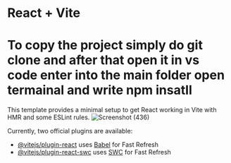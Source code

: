 # React + Vite
# To copy the project simply do git clone and after that open it in vs code enter into the main folder open termainal and write npm insatll
This template provides a minimal setup to get React working in Vite with HMR and some ESLint rules.
![Screenshot (436)](https://github.com/Vivekkumar0412/backgroundchanger/assets/58084456/fc665246-3bab-4151-b5ad-85f7dff297df)


Currently, two official plugins are available:

- [@vitejs/plugin-react](https://github.com/vitejs/vite-plugin-react/blob/main/packages/plugin-react/README.md) uses [Babel](https://babeljs.io/) for Fast Refresh
- [@vitejs/plugin-react-swc](https://github.com/vitejs/vite-plugin-react-swc) uses [SWC](https://swc.rs/) for Fast Refresh
